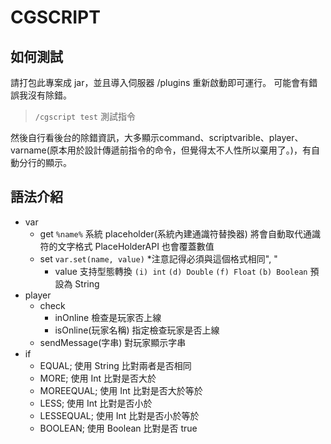 # CGSCRIPT

## 如何測試

請打包此專案成 jar，並且導入伺服器 /plugins 重新啟動即可運行。 可能會有錯誤我沒有除錯。

> `/cgscript test` 測試指令

然後自行看後台的除錯資訊，大多顯示command、scriptvarible、player、varname(原本用於設計傳遞前指令的命令，但覺得太不人性所以棄用了。)，有自動分行的顯示。

## 語法介紹

- var
    - get `%name%` 系統 placeholder(系統內建通識符替換器) 將會自動取代通識符的文字格式 PlaceHolderAPI 也會覆蓋數值
    - set `var.set(name, value)` *注意記得必須與這個格式相同", "
        - value 支持型態轉換 `(i) int` `(d) Double` `(f) Float` `(b) Boolean` 預設為 String
- player
    - check
        - inOnline 檢查是玩家否上線
        - isOnline(玩家名稱) 指定檢查玩家是否上線
    - sendMessage(字串) 對玩家顯示字串
- if
    - EQUAL; 使用 String 比對兩者是否相同
    - MORE; 使用 Int 比對是否大於
    - MOREEQUAL; 使用 Int 比對是否大於等於
    - LESS; 使用 Int 比對是否小於
    - LESSEQUAL; 使用 Int 比對是否小於等於
    - BOOLEAN; 使用 Boolean 比對是否 true